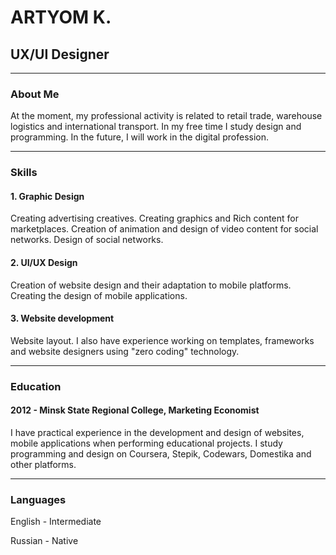 # ARTYOM K.
## UX/UI Designer

***

### About Me
At the moment, my professional activity is related to retail trade, warehouse logistics and international transport. In my free time I study design and programming. In the future, I will work in the digital profession.

***

### Skills
#### 1. Graphic Design
Creating advertising creatives. Creating graphics and Rich content for marketplaces. Creation of animation and design of video content for social networks. Design of social networks.
#### 2. UI/UX Design
Creation of website design and their adaptation to mobile platforms. Creating the design of mobile applications.
#### 3. Website development
Website layout. I also have experience working on templates, frameworks and website designers using "zero coding" technology.

***

### Education
#### 2012 - Minsk State Regional College, Marketing Economist
I have practical experience in the development and design of websites, mobile applications when performing educational projects.  I study programming and design on Coursera, Stepik, Codewars, Domestika and other platforms.

***

### Languages
English - Intermediate

Russian - Native